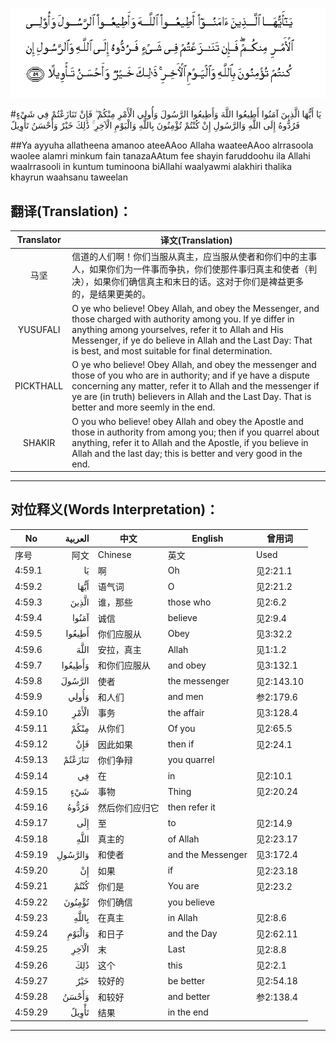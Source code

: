 ![004:059](images/004_059.gif)

#يَا أَيُّهَا الَّذِينَ آمَنُوا أَطِيعُوا اللَّهَ وَأَطِيعُوا الرَّسُولَ وَأُولِي الْأَمْرِ مِنْكُمْ ۖ فَإِنْ تَنَازَعْتُمْ فِي شَيْءٍ فَرُدُّوهُ إِلَى اللَّهِ وَالرَّسُولِ إِنْ كُنْتُمْ تُؤْمِنُونَ بِاللَّهِ وَالْيَوْمِ الْآخِرِ ۚ ذَٰلِكَ خَيْرٌ وَأَحْسَنُ تَأْوِيلً 

##Ya ayyuha allatheena amanoo ateeAAoo Allaha waateeAAoo alrrasoola waolee alamri minkum fain tanazaAAtum fee shayin faruddoohu ila Allahi waalrrasooli in kuntum tuminoona biAllahi waalyawmi alakhiri thalika khayrun waahsanu taweelan 

## 翻译(Translation)：

| Translator | 译文(Translation)                                            |
| :--------: | ------------------------------------------------------------ |
|    马坚    | 信道的人们啊！你们当服从真主，应当服从使者和你们中的主事人，如果你们为一件事而争执，你们使那件事归真主和使者（判决），如果你们确信真主和末日的话。这对于你们是裨益更多的，是结果更美的。 |
|  YUSUFALI  | O ye who believe! Obey Allah, and obey the Messenger, and those charged with authority among you. If ye differ in anything among yourselves, refer it to Allah and His Messenger, if ye do believe in Allah and the Last Day: That is best, and most suitable for final determination. |
| PICKTHALL  | O ye who believe! Obey Allah, and obey the messenger and those of you who are in authority; and if ye have a dispute concerning any matter, refer it to Allah and the messenger if ye are (in truth) believers in Allah and the Last Day. That is better and more seemly in the end. |
|   SHAKIR   | O you who believe! obey Allah and obey the Apostle and those in authority from among you; then if you quarrel about anything, refer it to Allah and the Apostle, if you believe in Allah and the last day; this is better and very good in the end. |

---

## 对位释义(Words Interpretation)：

| No   | العربية | 中文    | English | 曾用词 |
| ---- | ------: | ------- | ------- | ------ |
| 序号 |    阿文 | Chinese | 英文    | Used   |
| 4:59.1  | يَا      | 啊             | Oh                | 见2:21.1   |
| 4:59.2  | أَيُّهَا    | 语气词         | O                 | 见2:21.2   |
| 4:59.3  | الَّذِينَ   | 谁，那些       | those who         | 见2:6.2    |
| 4:59.4  | آمَنُوا   | 诚信           | believe           | 见2:9.4    |
| 4:59.5  | أَطِيعُوا  | 你们应服从     | Obey              | 见3:32.2   |
| 4:59.6  | اللَّهَ    | 安拉，真主     | Allah             | 见1:1.2    |
| 4:59.7  | وَأَطِيعُوا | 和你们应服从   | and obey          | 见3:132.1  |
| 4:59.8  | الرَّسُولَ  | 使者           | the messenger     | 见2:143.10 |
| 4:59.9  | وَأُولِي   | 和人们         | and men           | 参2:179.6  |
| 4:59.10 | الْأَمْرِ   | 事务           | the affair        | 见3:128.4  |
| 4:59.11 | مِنْكُمْ    | 从你们         | Of you            | 见2:65.5   |
| 4:59.12 | فَإِنْ     | 因此如果       | then if           | 见2:24.1   |
| 4:59.13 | تَنَازَعْتُمْ | 你们争辩       | you quarrel       |            |
| 4:59.14 | فِي      | 在             | in                | 见2:10.1   |
| 4:59.15 | شَيْءٍ     | 事物           | Thing             | 见2:20.24  |
| 4:59.16 | فَرُدُّوهُ   | 然后你们应归它 | then refer it     |            |
| 4:59.17 | إِلَى     | 至             | to                | 见2:14.9   |
| 4:59.18 | اللَّهِ    | 真主的         | of Allah          | 见2:23.17  |
| 4:59.19 | وَالرَّسُولِ | 和使者         | and the Messenger | 见3:172.4  |
| 4:59.20 | إِنْ      | 如果           | if                | 见2:23.18  |
| 4:59.21 | كُنْتُمْ    | 你们是         | You are           | 见2:23.2   |
| 4:59.22 | تُؤْمِنُونَ  | 你们确信       | you believe       |            |
| 4:59.23 | بِاللَّهِ   | 在真主         | in Allah          | 见2:8.6    |
| 4:59.24 | وَالْيَوْمِ  | 和日子         | and the Day       | 见2:62.11  |
| 4:59.25 | الْآخِرِ   | 末             | Last              | 见2:8.8    |
| 4:59.26 | ذَٰلِكَ     | 这个           | this              | 见2:2.1    |
| 4:59.27 | خَيْرٌ     | 较好的         | be better         | 见2:54.18  |
| 4:59.28 | وَأَحْسَنُ   | 和较好         | and better        | 参2:138.4  |
| 4:59.29 | تَأْوِيلً   | 结果           | in the end        |            |

---
